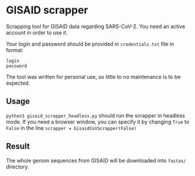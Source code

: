 # GISAID scrapper
Scrapping tool for GISAID data regarding SARS-CoV-2. You need an active account in order to use it. 

Your login and password should be provided in `credentials.txt` file in format:
```
login
password
```

The tool was written for personal use, so little to no maintenance is to be expected.

## Usage
`python3 gisaid_scrapper_headless.py` should run the scrapper in headless mode. If you need a browser window, you can specify it 
by changing `True` to `False` in the line `scrapper = GisaidCoVScrapper(False)`

## Result
The whole genom sequences from GISAID will be downloaded into `fastas/` directory.
